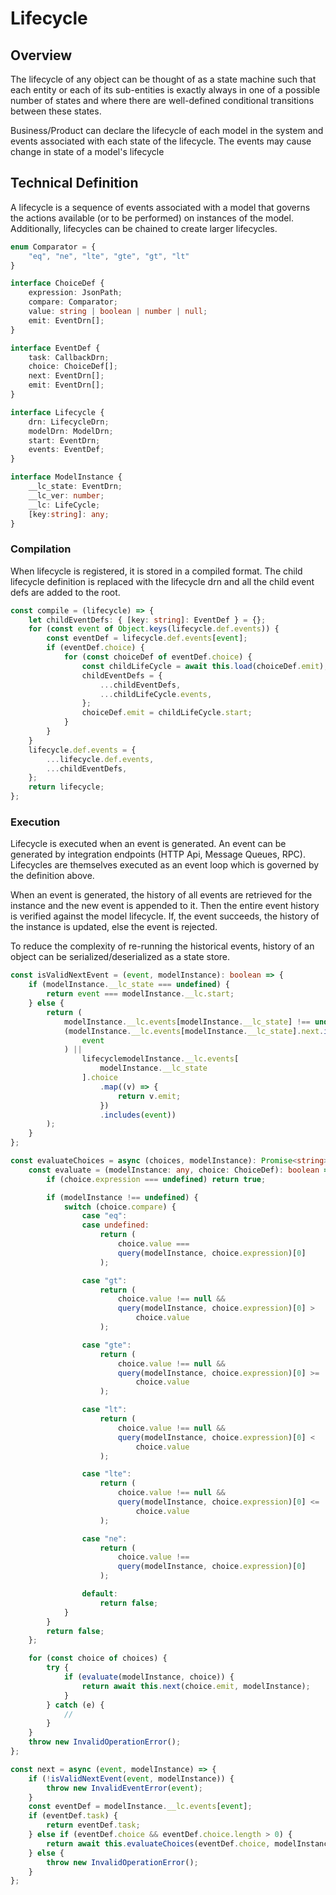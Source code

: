 # Lifecycle

## Overview

The lifecycle of any object can be thought of as a state machine such that each entity or each of its sub-entities is exactly always in one of a possible number of states and where there are well-defined conditional transitions between these states.

Business/Product can declare the lifecycle of each model in the system and events associated with each state of the lifecycle. The events may cause change in state of a model's lifecycle

## Technical Definition

A lifecycle is a sequence of events associated with a model that governs the actions available (or to be performed) on instances of the model. Additionally, lifecycles can be chained to create larger lifecycles.

```ts
enum Comparator = {
	"eq", "ne", "lte", "gte", "gt", "lt"
}

interface ChoiceDef {
	expression: JsonPath;
	compare: Comparator;
	value: string | boolean | number | null;
	emit: EventDrn[];
}

interface EventDef {
	task: CallbackDrn;
	choice: ChoiceDef[];
	next: EventDrn[];
	emit: EventDrn[];
}

interface Lifecycle {
	drn: LifecycleDrn;
	modelDrn: ModelDrn;
	start: EventDrn;
	events: EventDef;
}

interface ModelInstance {
	__lc_state: EventDrn;
	__lc_ver: number;
	__lc: LifeCycle;
	[key:string]: any;
}
```

### Compilation

When lifecycle is registered, it is stored in a compiled format. The child lifecycle definition is replaced with the lifecycle drn and all the child event defs are added to the root.

```ts
const compile = (lifecycle) => {
	let childEventDefs: { [key: string]: EventDef } = {};
	for (const event of Object.keys(lifecycle.def.events)) {
		const eventDef = lifecycle.def.events[event];
		if (eventDef.choice) {
			for (const choiceDef of eventDef.choice) {
				const childLifeCycle = await this.load(choiceDef.emit); // Get compiled version of child lc
				childEventDefs = {
					...childEventDefs,
					...childLifeCycle.events,
				};
				choiceDef.emit = childLifeCycle.start;
			}
		}
	}
	lifecycle.def.events = {
		...lifecycle.def.events,
		...childEventDefs,
	};
	return lifecycle;
};
```

### Execution

Lifecycle is executed when an event is generated. An event can be generated by integration endpoints (HTTP Api, Message Queues, RPC). Lifecycles are themselves executed as an event loop which is governed by the definition above.

When an event is generated, the history of all events are retrieved for the instance and the new event is appended to it. Then the entire event history is verified against the model lifecycle. If, the event succeeds, the history of the instance is updated, else the event is rejected.

To reduce the complexity of re-running the historical events, history of an object can be serialized/deserialized as a state store.

```ts
const isValidNextEvent = (event, modelInstance): boolean => {
	if (modelInstance.__lc_state === undefined) {
		return event === modelInstance.__lc.start;
	} else {
		return (
			modelInstance.__lc.events[modelInstance.__lc_state] !== undefined &&
			(modelInstance.__lc.events[modelInstance.__lc_state].next.includes(
				event
			) ||
				lifecyclemodelInstance.__lc.events[
					modelInstance.__lc_state
				].choice
					.map((v) => {
						return v.emit;
					})
					.includes(event))
		);
	}
};

const evaluateChoices = async (choices, modelInstance): Promise<string> => {
	const evaluate = (modelInstance: any, choice: ChoiceDef): boolean => {
		if (choice.expression === undefined) return true;

		if (modelInstance !== undefined) {
			switch (choice.compare) {
				case "eq":
				case undefined:
					return (
						choice.value ===
						query(modelInstance, choice.expression)[0]
					);

				case "gt":
					return (
						choice.value !== null &&
						query(modelInstance, choice.expression)[0] >
							choice.value
					);

				case "gte":
					return (
						choice.value !== null &&
						query(modelInstance, choice.expression)[0] >=
							choice.value
					);

				case "lt":
					return (
						choice.value !== null &&
						query(modelInstance, choice.expression)[0] <
							choice.value
					);

				case "lte":
					return (
						choice.value !== null &&
						query(modelInstance, choice.expression)[0] <=
							choice.value
					);

				case "ne":
					return (
						choice.value !==
						query(modelInstance, choice.expression)[0]
					);

				default:
					return false;
			}
		}
		return false;
	};

	for (const choice of choices) {
		try {
			if (evaluate(modelInstance, choice)) {
				return await this.next(choice.emit, modelInstance);
			}
		} catch (e) {
			//
		}
	}
	throw new InvalidOperationError();
};

const next = async (event, modelInstance) => {
	if (!isValidNextEvent(event, modelInstance)) {
		throw new InvalidEventError(event);
	}
	const eventDef = modelInstance.__lc.events[event];
	if (eventDef.task) {
		return eventDef.task;
	} else if (eventDef.choice && eventDef.choice.length > 0) {
		return await this.evaluateChoices(eventDef.choice, modelInstance);
	} else {
		throw new InvalidOperationError();
	}
};
```

